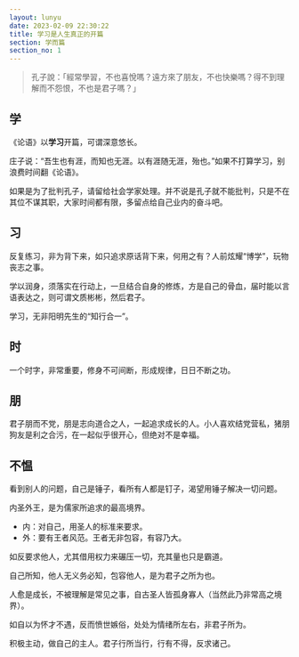 ```yaml
---
layout: lunyu
date: 2023-02-09 22:30:22
title: 学习是人生真正的开篇
section: 学而篇
section_no: 1
---
```


> 孔子說：「經常學習，不也喜悅嗎？遠方來了朋友，不也快樂嗎？得不到理解而不怨恨，不也是君子嗎？」

## 学

《论语》以**学习**开篇，可谓深意悠长。

庄子说：“吾生也有涯，而知也无涯。以有涯随无涯，殆也。”如果不打算学习，别浪费时间翻《论语》。

如果是为了批判孔子，请留给社会学家处理。并不说是孔子就不能批判，只是不在其位不谋其职，大家时间都有限，多留点给自己业内的奋斗吧。

## 习

反复练习，非为背下来，如只追求原话背下来，何用之有？人前炫耀“博学”，玩物丧志之事。

学以润身，须落实在行动上，一旦结合自身的修炼，方是自己的骨血，届时能以言语表达之，则可谓文质彬彬，然后君子。

学习，无非阳明先生的“知行合一”。

## 时

一个时字，非常重要，修身不可间断，形成规律，日日不断之功。

## 朋

君子朋而不党，朋是志向道合之人，一起追求成长的人。小人喜欢结党营私，猪朋狗友是利之合污，在一起似乎很开心，但绝对不是幸福。

## 不愠

看到别人的问题，自己是锤子，看所有人都是钉子，渴望用锤子解决一切问题。

内圣外王，是为儒家所追求的最高境界。

- 内：对自己，用圣人的标准来要求。
- 外：要有王者风范。王者无非包容，有容乃大。

如反要求他人，尤其借用权力来碾压一切，充其量也只是霸道。

自己所知，他人无义务必知，包容他人，是为君子之所为也。

人愈是成长，不被理解是常见之事，自古圣人皆孤身寡人（当然此乃非常高之境界）。

如自以为怀才不遇，反而愤世嫉俗，处处为情绪所左右，非君子所为。

积极主动，做自己的主人。君子行所当行，行有不得，反求诸己。
